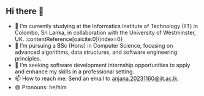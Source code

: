 ## Hi there 👋

- 🔭 I’m currently studying at the Informatics Institute of Technology (IIT) in Colombo, Sri Lanka, in collaboration with the University of Westminster, UK. :contentReference[oaicite:0]{index=0}
- 🌱 I’m pursuing a BSc (Hons) in Computer Science, focusing on advanced algorithms, data structures, and software engineering principles.
- 🤔 I’m seeking software development internship opportunities to apply and enhance my skills in a professional setting.
- 📫 How to reach me: Send an email to [anjana.20231160@iit.ac.lk](mailto:anjana.20231160@iit.ac.lk).
- 😄 Pronouns: he/him

